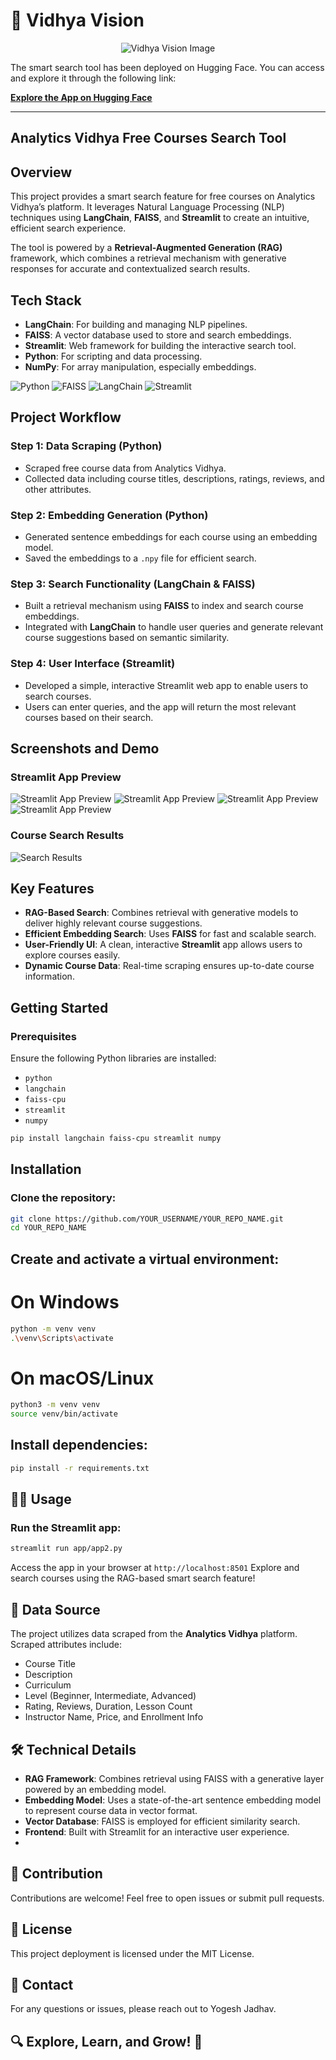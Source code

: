 # 🚀 Vidhya Vision
<p align="center">
  <img src="https://github.com/yogesh43221/Vidhya-Vision/blob/58d02254989a0f45ce1a1b690a2f955bdf5334b5/App_pics/imagevv.png" alt="Vidhya Vision Image" />
</p>
The smart search tool has been deployed on Hugging Face. You can access and explore it through the following link:

[**Explore the App on Hugging Face**](https://huggingface.co/spaces/yogeshjadhav666/Vidhya_Vision)

---
## Analytics Vidhya Free Courses Search Tool

## Overview
This project provides a smart search feature for free courses on Analytics Vidhya’s platform. It leverages Natural Language Processing (NLP) techniques using **LangChain**, **FAISS**, and **Streamlit** to create an intuitive, efficient search experience.

The tool is powered by a **Retrieval-Augmented Generation (RAG)** framework, which combines a retrieval mechanism with generative responses for accurate and contextualized search results.

## Tech Stack
- **LangChain**: For building and managing NLP pipelines.
- **FAISS**: A vector database used to store and search embeddings.
- **Streamlit**: Web framework for building the interactive search tool.
- **Python**: For scripting and data processing.
- **NumPy**: For array manipulation, especially embeddings.

![Python](https://img.shields.io/badge/Python-3776AB?style=for-the-badge&logo=python&logoColor=white)
![FAISS](https://img.shields.io/badge/FAISS-0062FF?style=for-the-badge&logo=faiss&logoColor=white)
![LangChain](https://img.shields.io/badge/LangChain-2566E0?style=for-the-badge&logo=python&logoColor=white)
![Streamlit](https://img.shields.io/badge/Streamlit-FF4B4B?style=for-the-badge&logo=streamlit&logoColor=white)

## Project Workflow

### Step 1: Data Scraping (Python)
- Scraped free course data from Analytics Vidhya.
- Collected data including course titles, descriptions, ratings, reviews, and other attributes.

### Step 2: Embedding Generation (Python)
- Generated sentence embeddings for each course using an embedding model.
- Saved the embeddings to a `.npy` file for efficient search.

### Step 3: Search Functionality (LangChain & FAISS)
- Built a retrieval mechanism using **FAISS** to index and search course embeddings.
- Integrated with **LangChain** to handle user queries and generate relevant course suggestions based on semantic similarity.

### Step 4: User Interface (Streamlit)
- Developed a simple, interactive Streamlit web app to enable users to search courses.
- Users can enter queries, and the app will return the most relevant courses based on their search.

## Screenshots and Demo
### Streamlit App Preview
![Streamlit App Preview](https://github.com/yogesh43221/Vidhya-Vision/blob/167c1ccccb4d8fd076f28983b659610bd4a34973/App_pics/image1.png)
![Streamlit App Preview](https://github.com/yogesh43221/Vidhya-Vision/blob/167c1ccccb4d8fd076f28983b659610bd4a34973/App_pics/image2.png)
![Streamlit App Preview](https://github.com/yogesh43221/Vidhya-Vision/blob/167c1ccccb4d8fd076f28983b659610bd4a34973/App_pics/image3.png)
![Streamlit App Preview](https://github.com/yogesh43221/Vidhya-Vision/blob/167c1ccccb4d8fd076f28983b659610bd4a34973/App_pics/image4.png)

### Course Search Results
![Search Results](https://github.com/yogesh43221/Vidhya-Vision/blob/a27843e050d97126b54a5df6d0bd9b72259f147c/App_pics/imagesc.png)

## Key Features
- **RAG-Based Search**: Combines retrieval with generative models to deliver highly relevant course suggestions.
- **Efficient Embedding Search**: Uses **FAISS** for fast and scalable search.
- **User-Friendly UI**: A clean, interactive **Streamlit** app allows users to explore courses easily.
- **Dynamic Course Data**: Real-time scraping ensures up-to-date course information.

## Getting Started

### Prerequisites
Ensure the following Python libraries are installed:
- `python`
- `langchain`
- `faiss-cpu`
- `streamlit`
- `numpy`

```bash
pip install langchain faiss-cpu streamlit numpy

```
## Installation

### Clone the repository:
```bash
git clone https://github.com/YOUR_USERNAME/YOUR_REPO_NAME.git
cd YOUR_REPO_NAME
```
## Create and activate a virtual environment:
# On Windows
```bash
python -m venv venv
.\venv\Scripts\activate
```
# On macOS/Linux
```bash
python3 -m venv venv
source venv/bin/activate
```
## Install dependencies:
```bash
pip install -r requirements.txt
```
## 🧑‍💻 Usage
### Run the Streamlit app:
```bash
streamlit run app/app2.py
```
Access the app in your browser at ```http://localhost:8501```
Explore and search courses using the RAG-based smart search feature!

## 📂 Data Source
The project utilizes data scraped from the **Analytics Vidhya** platform.
Scraped attributes include:
- Course Title
- Description
- Curriculum
- Level (Beginner, Intermediate, Advanced)
- Rating, Reviews, Duration, Lesson Count
- Instructor Name, Price, and Enrollment Info

## 🛠️ Technical Details
- **RAG Framework**: Combines retrieval using FAISS with a generative layer powered by an embedding model.
- **Embedding Model**: Uses a state-of-the-art sentence embedding model to represent course data in vector format.
- **Vector Database**: FAISS is employed for efficient similarity search.
- **Frontend**: Built with Streamlit for an interactive user experience.
- 
## 🙌 Contribution
Contributions are welcome! Feel free to open issues or submit pull requests.

## 📄 License
This project deployment is licensed under the MIT License.

## 📧 Contact
For any questions or issues, please reach out to Yogesh Jadhav.

## 🔍 Explore, Learn, and Grow! 🚀


